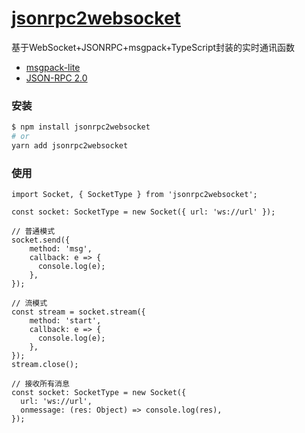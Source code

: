 # [jsonrpc2websocket](https://github.com/Hxgh/jsonrpc2websocket)

基于WebSocket+JSONRPC+msgpack+TypeScript封装的实时通讯函数
- [msgpack-lite](https://github.com/kawanet/msgpack-lite/)
- [JSON-RPC 2.0](http://wiki.geekdream.com/Specification/json-rpc_2.0.html)

### 安装

```sh
$ npm install jsonrpc2websocket
# or
yarn add jsonrpc2websocket
```
### 使用
```
import Socket, { SocketType } from 'jsonrpc2websocket';

const socket: SocketType = new Socket({ url: 'ws://url' });

// 普通模式
socket.send({
    method: 'msg',
    callback: e => {
      console.log(e);
    },
});

// 流模式
const stream = socket.stream({
    method: 'start',
    callback: e => {
      console.log(e);
    },
});
stream.close();

// 接收所有消息
const socket: SocketType = new Socket({
  url: 'ws://url',
  onmessage: (res: Object) => console.log(res),
});

```